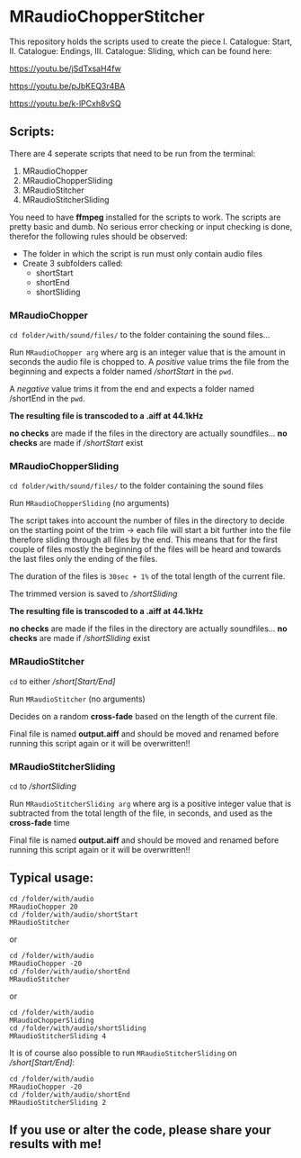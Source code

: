 # MRaudioChopperStitcher

This repository holds the scripts used to create the piece I. Catalogue: Start, II. Catalogue: Endings, III. Catalogue: Sliding, which can be found here:

https://youtu.be/jSdTxsaH4fw

https://youtu.be/pJbKEQ3r4BA

https://youtu.be/k-lPCxh8vSQ


## Scripts:
There are 4 seperate scripts that need to be run from the terminal:

1. MRaudioChopper
2. MRaudioChopperSliding
3. MRaudioStitcher
4. MRaudioStitcherSliding

You need to have **ffmpeg** installed for the scripts to work. 
The scripts are pretty basic and dumb. No serious error checking or input checking is done, therefor the following rules should be observed:

- The folder in which the script is run must only contain audio files
- Create 3 subfolders called:
  * shortStart
  * shortEnd
  * shortSliding

### MRaudioChopper

`cd folder/with/sound/files/` to the folder containing the sound files...

Run `MRaudioChopper arg` where arg is an integer value that is the amount in seconds the audio file
is chopped to.
A *positive* value trims the file from the beginning and expects a folder named */shortStart*
in the `pwd`.

A *negative* value trims it from the end and expects a folder named /shortEnd in the `pwd`.

**The resulting file is transcoded to a .aiff at 44.1kHz**

**no checks** are made if the files in the directory are actually soundfiles...
**no checks** are made if */shortStart* exist


### MRaudioChopperSliding

`cd folder/with/sound/files/` to the folder containing the sound files

Run `MRaudioChopperSliding` (no arguments)


The script takes into account the number of files in the directory to decide on the starting
point of the trim -> each file will start a bit further into the file therefore sliding through
all files by the end. This means that for the first couple of files mostly the beginning of the files will be heard
and towards the last files only the ending of the files.

The duration of the files is `30sec + 1%` of the total length of the current file.

The trimmed version is saved to */shortSliding*

**The resulting file is transcoded to a .aiff at 44.1kHz**

**no checks** are made if the files in the directory are actually soundfiles...
**no checks** are made if */shortSliding* exist


### MRaudioStitcher

`cd` to either */short[Start/End]*

Run `MRaudioStitcher` (no arguments)

Decides on a random **cross-fade** based on the length of the current file.

Final file is named **output.aiff** and should be moved and renamed before running this script again or it will be overwritten!!

### MRaudioStitcherSliding

`cd` to */shortSliding*

Run `MRaudioStitcherSliding arg` where arg is a positive integer value that is subtracted from the total length of the file, in seconds, and used as the **cross-fade** time

Final file is named **output.aiff** and should be moved and renamed before running this script again or it will be overwritten!!

## Typical usage:

    cd /folder/with/audio
    MRaudioChopper 20
    cd /folder/with/audio/shortStart
    MRaudioStitcher

or

    cd /folder/with/audio
    MRaudioChopper -20 
    cd /folder/with/audio/shortEnd
    MRaudioStitcher

or 
  
    cd /folder/with/audio
    MRaudioChopperSliding 
    cd /folder/with/audio/shortSliding
    MRaudioStitcherSliding 4
    
It is of course also possible to run `MRaudioStitcherSliding` on */short[Start/End]*:

    cd /folder/with/audio
    MRaudioChopper -20 
    cd /folder/with/audio/shortEnd
    MRaudioStitcherSliding 2
    
    
## If you use or alter the code, please share your results with me!
